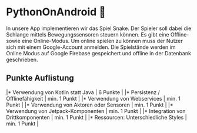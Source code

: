 <style>
td, th {
   border: none!important;
}
</style>

# PythonOnAndroid :snake:
In unsere App implementieren wir das Spiel Snake. Der Spieler soll dabei die Schlange mittels 
Bewegungssensoren steuern können. Es gibt eine Offline- sowie eine Online-Modus. 
Um online spielen zu können muss der Nutzer sich mit einem Google-Account anmelden. 
Die Spielstände werden im Online Modus auf Google Firebase gespeichert 
und offline in der Datenbank geschrieben.

## Punkte Auflistung
|* Verwendung von Kotlin statt Java      |      6 Punkte |
|* Persistenz / Offlinefähigkeit         | min. 1 Punkt  |
|* Verwendung von Webservices            | min. 1 Punkt  |
|* Verwendung von Aktoren oder Sensoren  | min. 1 Punkt  |
|* Verwendung von Jetpack-Komponenten    | min. 1 Punkt  |
|* Integration von Drittkomponenten      | min. 1 Punkt  |
|* Ressourcen: Unterschiedliche Styles   | min. 1 Punkt  |